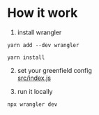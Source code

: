 # How it work
1. install wrangler
```
yarn add --dev wrangler

yarn install
```
2. set your greenfield config   
[src/index.js](./src/index.js)

3. run it locally
```
npx wrangler dev
```
